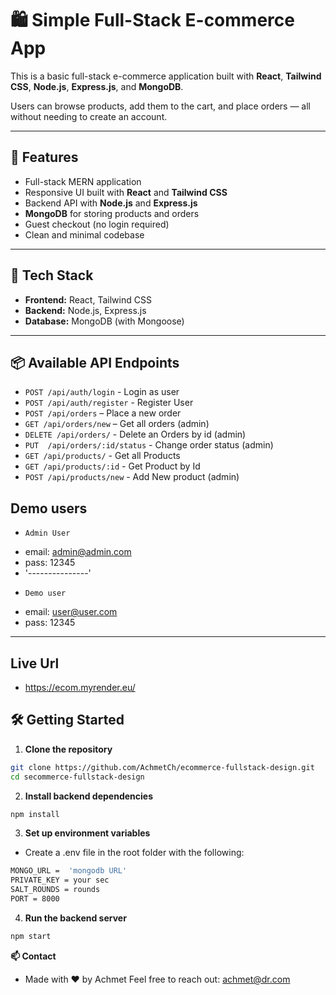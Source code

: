 # 🛍️ Simple Full-Stack E-commerce App

This is a basic full-stack e-commerce application built with **React**, **Tailwind CSS**, **Node.js**, **Express.js**, and **MongoDB**.

Users can browse products, add them to the cart, and place orders — all without needing to create an account.

---

## 🚀 Features

- Full-stack MERN application
- Responsive UI built with **React** and **Tailwind CSS**
- Backend API with **Node.js** and **Express.js**
- **MongoDB** for storing products and orders
- Guest checkout (no login required)
- Clean and minimal codebase

---

## 🧠 Tech Stack

- **Frontend:** React, Tailwind CSS
- **Backend:** Node.js, Express.js
- **Database:** MongoDB (with Mongoose)

---

## 📦 Available API Endpoints
- `POST /api/auth/login` - Login as user
- `POST /api/auth/register` - Register User
- `POST /api/orders` – Place a new order
- `GET /api/orders/new` – Get all orders (admin)
- `DELETE /api/orders/` - Delete an Orders by id (admin)
- `PUT  /api/orders/:id/status` - Change order status (admin)
- `GET /api/products/` - Get all Products
- `GET /api/products/:id` - Get Product by Id
- `POST /api/products/new` - Add New product (admin)

## Demo users
* `Admin User`
- email: admin@admin.com
- pass: 12345
- '---------------'
* `Demo user`
- email: user@user.com
- pass: 12345
---

## Live Url
* https://ecom.myrender.eu/

## 🛠 Getting Started

1. **Clone the repository**
```bash
git clone https://github.com/AchmetCh/ecommerce-fullstack-design.git
cd secommerce-fullstack-design
```

2. **Install backend dependencies**
```bash
npm install
```

3. **Set up environment variables**
* Create a .env file in the root folder with the following:
```bash
MONGO_URL =  'mongodb URL'
PRIVATE_KEY = your sec
SALT_ROUNDS = rounds
PORT = 8000
```
4. **Run the backend server**
```bash
npm start
```

**📫 Contact**
* Made with ❤️ by Achmet
Feel free to reach out: achmet@dr.com
